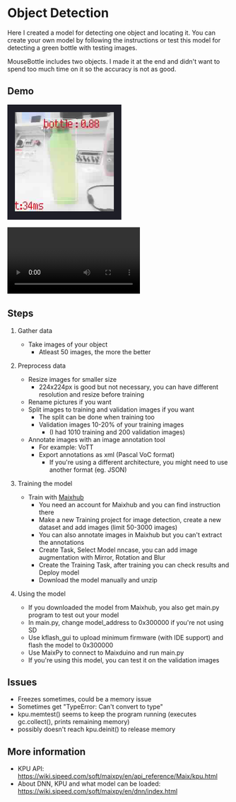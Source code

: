 # Object Detection
Here I created a model for detecting one object and locating it. You can create your own model by following the instructions or test this model for detecting a green bottle with testing images.

MouseBottle includes two objects. I made it at the end and didn't want to spend too much time on it so the accuracy is not as good.

## Demo 
![detection demo image](demo/demo_detection_pic_1.png "Detection demo")

![detection demo video](demo/demo_detection_vid.mp4)

## Steps

1. Gather data
    - Take images of your object
      - Atleast 50 images, the more the better

2. Preprocess data
    - Resize images for smaller size
        - 224x224px is good but not necessary, you can have different resolution and resize before training
    - Rename pictures if you want
    - Split images to training and validation images if you want
        - The split can be done when training too
        - Validation images 10-20% of your training images
            - (I had 1010 training and 200 validation images)
    - Annotate images with an image annotation tool
        - For example: VoTT
        - Export annotations as xml (Pascal VoC format)
            - If you're using a different architecture, you might need to use another format (eg. JSON)

3. Training the model
    - Train with [Maixhub](https://maixhub.com)
        - You need an account for Maixhub and you can find instruction there
        - Make a new Training project for image detection, create a new dataset and add images (limit 50-3000 images)
        - You can also annotate images in Maixhub but you can't extract the annotations
        - Create Task, Select Model nncase, you can add image augmentation with Mirror, Rotation and Blur
        - Create the Training Task, after training you can check results and Deploy model
        - Download the model manually and unzip

4. Using the model
    - If you downloaded the model from Maixhub, you also get main.py program to test out your model
    - In main.py, change model_address to 0x300000 if you're not using SD
    - Use kflash_gui to upload minimum firmware (with IDE support) and flash the model to 0x300000
    - Use MaixPy to connect to Maixduino and run main.py
    - If you're using this model, you can test it on the validation images


## Issues
- Freezes sometimes, could be a memory issue
- Sometimes get "TypeError: Can't convert to type"
- kpu.memtest() seems to keep the program running (executes gc.collect(), prints remaining memory)
- possibly doesn't reach kpu.deinit() to release memory

## More information
- KPU API: https://wiki.sipeed.com/soft/maixpy/en/api_reference/Maix/kpu.html
- About DNN, KPU and what model can be loaded: https://wiki.sipeed.com/soft/maixpy/en/dnn/index.html 